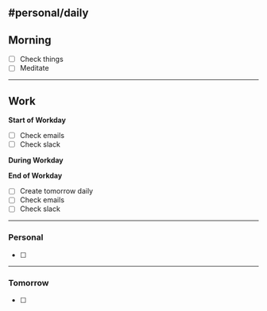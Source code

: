 #personal/daily
---
## Morning
- [ ] Check things
- [ ] Meditate

---
## Work
**Start of Workday**
- [ ] Check emails
- [ ] Check slack

**During Workday**


**End of Workday** 
- [ ] Create tomorrow daily
- [ ] Check emails
- [ ] Check slack

---
### Personal
- [ ] 

---
### Tomorrow
- [ ] 

